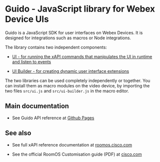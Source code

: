 # Guido - JavaScript library for Webex Device UIs

Guido is a JavaScript SDK for user interfaces on Webex Devices. It is designed for integrations such as macros or Node integrations.

The library contains two independent components:

* [UI - for running the xAPI commands that manipulates the UI in runtime and listen to events](./modules/ui.html)

* [UI Builder - for creating dynamic user interface extensions](./modules/ui_builder.html)

The two libraries can be used completely independently or together. You can install them as macro modules on the video device, by importing the two files `src/ui.js` and `src/ui-builder.js` in the macro editor.

## Main documentation

* See Guido API reference at [Github Pages](https://cisco-ce.github.io/guido/)

## See also

* See full xAPI reference documentation at [roomos.cisco.com](https://roomos.cisco.com/xapi)

* See the official RoomOS Customisation guide (PDF) at [cisco.com](https://www.cisco.com/c/en/us/support/collaboration-endpoints/telepresence-quick-set-series/products-installation-and-configuration-guides-list.html)
